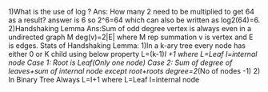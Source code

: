 1)What is the use of log ?
Ans: How many 2 need to be multiplied to  get 64 as a result? 
answer is 6 so 2^6=64 which can also be written as log2(64)=6.
2)Handshaking Lemma
Ans:Sum of odd degree vertex is always even in a undirected graph
M deg(v)=2|E|
where M rep summation v is vertex and E is edges.
Stats of Handshaking Lemma:
1)In  a k-ary tree every node has either 0 or K child using below property
L=(k-1)*I +1
where L=Leaf
I=internal node 
Case 1: Root is Leaf(Only one node)
Case 2:
Sum of degree of leaves+sum of internal node except root+roots degree=2*(No of nodes -1)
2) In Binary Tree Always
L=I+1
where L=Leaf
I=internal node 

